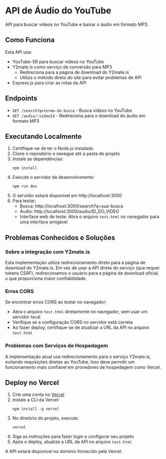 # API de Áudio do YouTube

API para buscar vídeos no YouTube e baixar o áudio em formato MP3.

## Como Funciona

Esta API usa:
- YouTube-SR para buscar vídeos no YouTube
- Y2mate.is como serviço de conversão para MP3
  - Redireciona para a página de download do Y2mate.is
  - Utiliza o método direto do site para evitar problemas de API
- Express.js para criar as rotas da API

## Endpoints

- `GET /search?q=termo-de-busca` - Busca vídeos no YouTube
- `GET /audio/:videoId` - Redireciona para o download do áudio em formato MP3

## Executando Localmente

1. Certifique-se de ter o Node.js instalado
2. Clone o repositório e navegue até a pasta do projeto
3. Instale as dependências:
   ```
   npm install
   ```
4. Execute o servidor de desenvolvimento:
   ```
   npm run dev
   ```
5. O servidor estará disponível em http://localhost:3000
6. Para testar:
   - Busca: http://localhost:3000/search?q=sua-busca
   - Áudio: http://localhost:3000/audio/ID_DO_VIDEO
   - Interface web de teste: Abra o arquivo `test.html` no navegador para uma interface amigável

## Problemas Conhecidos e Soluções

### Sobre a integração com Y2mate.is
Esta implementação utiliza redirecionamento direto para a página de download do Y2mate.is.
Em vez de usar a API direta do serviço (que requer tokens CSRF), redirecionamos o usuário 
para a página de download oficial, o que proporciona maior confiabilidade.

### Erros CORS
Se encontrar erros CORS ao testar no navegador:
- Abra o arquivo `test.html` diretamente no navegador, sem usar um servidor local
- Verifique se a configuração CORS no servidor está correta
- Ao fazer deploy, certifique-se de atualizar a URL da API no arquivo `test.html`

### Problemas com Serviços de Hospedagem
A implementação atual usa redirecionamento para o serviço Y2mate.is, evitando requisições
diretas ao YouTube. Isso deve permitir um funcionamento mais confiável em provedores de 
hospedagem como Vercel.

## Deploy no Vercel

1. Crie uma conta no [Vercel](https://vercel.com)
2. Instale a CLI da Vercel:
   ```
   npm install -g vercel
   ```
3. No diretório do projeto, execute:
   ```
   vercel
   ```
4. Siga as instruções para fazer login e configurar seu projeto
5. Após o deploy, atualize a URL da API no arquivo `test.html`

A API estará disponível no domínio fornecido pela Vercel. 